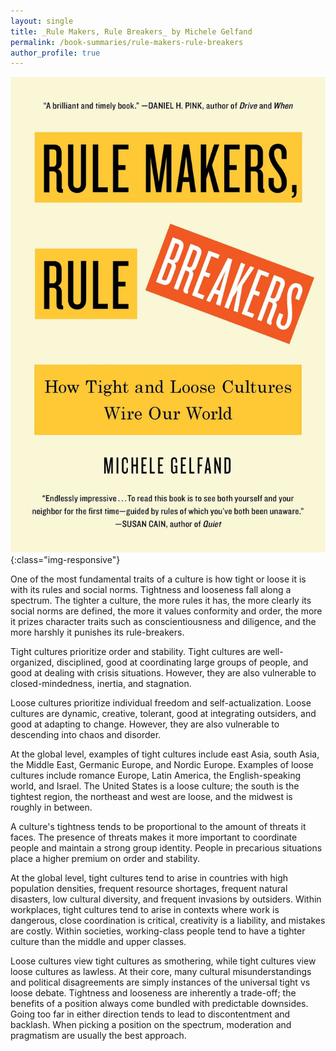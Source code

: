 ```yaml
---
layout: single
title: _Rule Makers, Rule Breakers_ by Michele Gelfand
permalink: /book-summaries/rule-makers-rule-breakers
author_profile: true
---
```


![Rule Makers, Rule Breakers](/assets/images/rule-makers-rule-breakers.jpg){:class="img-responsive"}

One of the most fundamental traits of a culture is how tight or loose it is with its rules and social norms.
Tightness and looseness fall along a spectrum.
The tighter a culture, the more rules it has, the more clearly its social norms are defined, the more it values conformity and order, the more it prizes character traits such as conscientiousness and diligence, and the more harshly it punishes its rule-breakers.

Tight cultures prioritize order and stability.
Tight cultures are well-organized, disciplined, good at coordinating large groups of people, and good at dealing with crisis situations.
However, they are also vulnerable to closed-mindedness, inertia, and stagnation.

Loose cultures prioritize individual freedom and self-actualization.
Loose cultures are dynamic, creative, tolerant, good at integrating outsiders, and good at adapting to change.
However, they are also vulnerable to descending into chaos and disorder.

At the global level, examples of tight cultures include east Asia, south Asia, the Middle East, Germanic Europe, and Nordic Europe.
Examples of loose cultures include romance Europe, Latin America, the English-speaking world, and Israel.
The United States is a loose culture; the south is the tightest region, the northeast and west are loose, and the midwest is roughly in between.

A culture's tightness tends to be proportional to the amount of threats it faces.
The presence of threats makes it more important to coordinate people and maintain a strong group identity.
People in precarious situations place a higher premium on order and stability.

At the global level, tight cultures tend to arise in countries with high population densities, frequent resource shortages, frequent natural disasters, low cultural diversity, and frequent invasions by outsiders.
Within workplaces, tight cultures tend to arise in contexts where work is dangerous, close coordination is critical, creativity is a liability, and mistakes are costly.
Within societies, working-class people tend to have a tighter culture than the middle and upper classes.

Loose cultures view tight cultures as smothering, while tight cultures view loose cultures as lawless.
At their core, many cultural misunderstandings and political disagreements are simply instances of the universal tight vs loose debate.
Tightness and looseness are inherently a trade-off; the benefits of a position always come bundled with predictable downsides.
Going too far in either direction tends to lead to discontentment and backlash.
When picking a position on the spectrum, moderation and pragmatism are usually the best approach.
